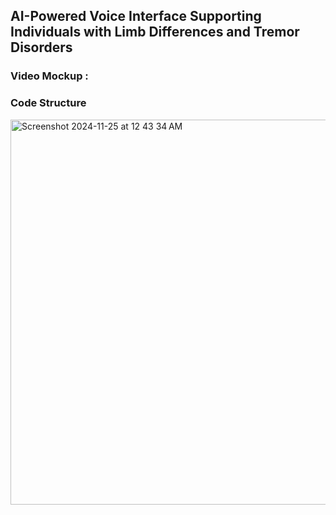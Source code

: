 ## AI-Powered Voice Interface Supporting Individuals with Limb Differences and Tremor Disorders

### Video Mockup : 

### Code Structure
<img width="616" alt="Screenshot 2024-11-25 at 12 43 34 AM" src="https://github.com/user-attachments/assets/df7133c8-877f-4b41-bbb1-0b1822268fed">
